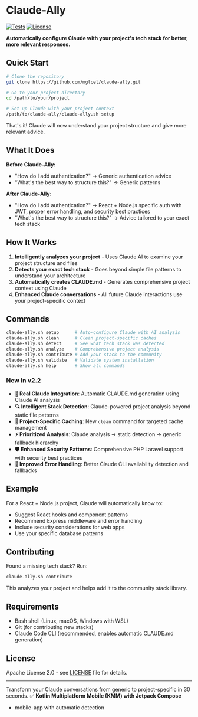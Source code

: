 # Claude-Ally

[![Tests](https://github.com/mglcel/claude-ally/actions/workflows/test-fixed.yml/badge.svg)](https://github.com/mglcel/claude-ally/actions/workflows/test-fixed.yml)
[![License](https://img.shields.io/badge/License-Apache%202.0-blue.svg)](https://opensource.org/licenses/Apache-2.0)

**Automatically configure Claude with your project's tech stack for better, more relevant responses.**

## Quick Start

```bash
# Clone the repository
git clone https://github.com/mglcel/claude-ally.git

# Go to your project directory
cd /path/to/your/project

# Set up Claude with your project context
/path/to/claude-ally/claude-ally.sh setup
```

That's it! Claude will now understand your project structure and give more relevant advice.

## What It Does

**Before Claude-Ally:**
- "How do I add authentication?" → Generic authentication advice
- "What's the best way to structure this?" → Generic patterns

**After Claude-Ally:**
- "How do I add authentication?" → React + Node.js specific auth with JWT, proper error handling, and security best practices
- "What's the best way to structure this?" → Advice tailored to your exact tech stack

## How It Works

1. **Intelligently analyzes your project** - Uses Claude AI to examine your project structure and files
2. **Detects your exact tech stack** - Goes beyond simple file patterns to understand your architecture
3. **Automatically creates CLAUDE.md** - Generates comprehensive project context using Claude
4. **Enhanced Claude conversations** - All future Claude interactions use your project-specific context

## Commands

```bash
claude-ally.sh setup      # Auto-configure Claude with AI analysis
claude-ally.sh clean      # Clean project-specific caches
claude-ally.sh detect     # See what tech stack was detected
claude-ally.sh analyze    # Comprehensive project analysis
claude-ally.sh contribute # Add your stack to the community
claude-ally.sh validate   # Validate system installation
claude-ally.sh help       # Show all commands
```

### New in v2.2
- **🤖 Real Claude Integration**: Automatic CLAUDE.md generation using Claude AI analysis
- **🔍 Intelligent Stack Detection**: Claude-powered project analysis beyond static file patterns
- **🧹 Project-Specific Caching**: New `clean` command for targeted cache management
- **⚡ Prioritized Analysis**: Claude analysis → static detection → generic fallback hierarchy
- **🛡️ Enhanced Security Patterns**: Comprehensive PHP Laravel support with security best practices
- **🔧 Improved Error Handling**: Better Claude CLI availability detection and fallbacks

## Example

For a React + Node.js project, Claude will automatically know to:
- Suggest React hooks and component patterns
- Recommend Express middleware and error handling
- Include security considerations for web apps
- Use your specific database patterns

## Contributing

Found a missing tech stack? Run:
```bash
claude-ally.sh contribute
```

This analyzes your project and helps add it to the community stack library.

## Requirements

- Bash shell (Linux, macOS, Windows with WSL)
- Git (for contributing new stacks)
- Claude Code CLI (recommended, enables automatic CLAUDE.md generation)

## License

Apache License 2.0 - see [LICENSE](LICENSE) file for details.

---

Transform your Claude conversations from generic to project-specific in 30 seconds.
✅ **Kotlin Multiplatform Mobile (KMM) with Jetpack Compose**
- mobile-app with automatic detection
